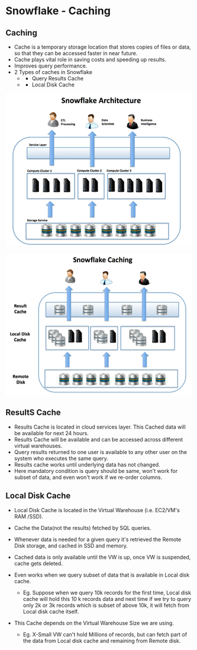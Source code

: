# Snowflake - Caching

## Caching
* Cache is a temporary storage location that stores copies of files or
data, so that they can be accessed faster in near future.
* Cache plays vital role in saving costs and speeding up results.
* Improves query performance.
* 2 Types of caches in Snowflake 
     * * Query Results Cache 
      
     * * Local Disk Cache

![Snowflake architecture](/images/flow.jpg)

![Snowflake Caching](/images/caching.jpg)

## ResultS Cache
* Results Cache is located in cloud services layer. This Cached data will
be available for next 24 hours.
* Results Cache will be available and can be accessed across different
virtual warehouses.
* Query results returned to one user is available to any other user on
the system who executes the same query.
* Results cache works until underlying data has not changed.
* Here mandatory condition is query should be same, won't work for
subset of data, and even won't work if we re-order columns.

## Local Disk Cache
* Local Disk Cache is located in the Virtual Warehouse (i.e. EC2/VM's
RAM /SSD).
* Cache the Data(not the results) fetched by SQL queries.
* Whenever data is needed for a given query it's retrieved
the Remote Disk storage, and cached in SSD and memory.
* Cached data is only available until the VW is up, once VW is
suspended, cache gets deleted.
* Even works when we query subset of data that is available in Local
disk cache.

  * Eg. Suppose when we query 10k records for the first time, Local
  disk cache will hold this 10 k records data and next time if we try to
  query only 2k or 3k records which is subset of above 10k, it will fetch
  from Local disk cache itself.
* This Cache depends on the Virtual Warehouse Size we are using. 
  *  Eg. X-Small VW can't hold Millions of records, but can fetch part of
  the data from Local disk cache and remaining from Remote disk.